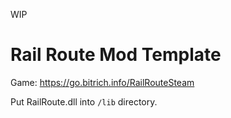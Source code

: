 WIP

# Rail Route Mod Template

Game: https://go.bitrich.info/RailRouteSteam

Put RailRoute.dll into `/lib` directory.
